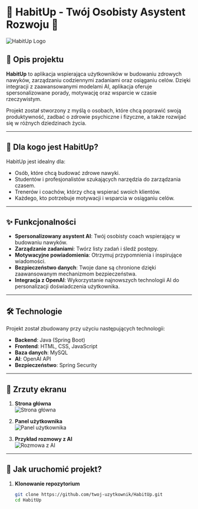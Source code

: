 # 🌟 HabitUp - Twój Osobisty Asystent Rozwoju 🌟

![HabitUp Logo](../images/logo.svg) 

## 📖 Opis projektu

**HabitUp** to aplikacja wspierająca użytkowników w budowaniu zdrowych nawyków, zarządzaniu codziennymi zadaniami oraz osiąganiu celów. Dzięki integracji z zaawansowanymi modelami AI, aplikacja oferuje spersonalizowane porady, motywację oraz wsparcie w czasie rzeczywistym.

Projekt został stworzony z myślą o osobach, które chcą poprawić swoją produktywność, zadbać o zdrowie psychiczne i fizyczne, a także rozwijać się w różnych dziedzinach życia.

---

## 🎯 Dla kogo jest HabitUp?

HabitUp jest idealny dla:
- Osób, które chcą budować zdrowe nawyki.
- Studentów i profesjonalistów szukających narzędzia do zarządzania czasem.
- Trenerów i coachów, którzy chcą wspierać swoich klientów.
- Każdego, kto potrzebuje motywacji i wsparcia w osiąganiu celów.

---

## ✨ Funkcjonalności

- **Spersonalizowany asystent AI**: Twój osobisty coach wspierający w budowaniu nawyków.
- **Zarządzanie zadaniami**: Twórz listy zadań i śledź postępy.
- **Motywacyjne powiadomienia**: Otrzymuj przypomnienia i inspirujące wiadomości.
- **Bezpieczeństwo danych**: Twoje dane są chronione dzięki zaawansowanym mechanizmom bezpieczeństwa.
- **Integracja z OpenAI**: Wykorzystanie najnowszych technologii AI do personalizacji doświadczenia użytkownika.

---

## 🛠️ Technologie

Projekt został zbudowany przy użyciu następujących technologii:
- **Backend**: Java (Spring Boot)
- **Frontend**: HTML, CSS, JavaScript
- **Baza danych**: MySQL
- **AI**: OpenAI API
- **Bezpieczeństwo**: Spring Security

---

## 📸 Zrzuty ekranu

1. **Strona główna**  
   ![Strona główna](https://placehold.co/800x400?text=Strona+główna)

2. **Panel użytkownika**  
   ![Panel użytkownika](https://placehold.co/800x400?text=Panel+użytkownika)

3. **Przykład rozmowy z AI**  
   ![Rozmowa z AI](https://placehold.co/800x400?text=Rozmowa+z+AI)

---

## 🚀 Jak uruchomić projekt?

1. **Klonowanie repozytorium**  
   ```bash
   git clone https://github.com/twoj-uzytkownik/HabitUp.git
   cd HabitUp
